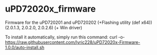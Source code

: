 # uPD72020x_firmware
 Firmware for the uPD720201 and uPD720202 (+Flashing utility (def x64)) (2.0.1.3, 2.0.2.0, 2.0.2.6) (+ Win driver)

To install it automatically, simply run this command:
 curl -o- https://raw.githubusercontent.com/lyric228/uPD72020x-Firmware-1.0.0/auto-install.sh
